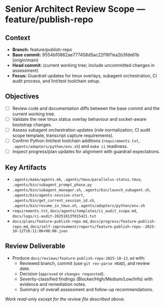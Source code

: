 # Senior Architect Review Scope — feature/publish-repo

## Context
- **Branch:** feature/publish-repo
- **Base commit:** 9554bf0862ae777458d5ac22f16f1ea2b3fde61b (origin/main)
- **Head commit:** (current working tree; include uncommitted changes in assessment)
- **Focus:** Guardrail updates for tmux overlays, subagent orchestration, CI audit process, and lint/test toolchain setup.

## Objectives
- [ ] Review code and documentation diffs between the base commit and the current working tree.
- [ ] Validate the new tmux status overlay behaviour and socket-aware bootstrap changes.
- [ ] Assess subagent orchestration updates (role normalization, CI audit scope template, transcript capture requirements).
- [ ] Confirm Python lint/test toolchain additions (`requirements.txt`, `.agents/adapters/python/env.sh`) and `make ci` readiness.
- [ ] Inspect progress/plan updates for alignment with guardrail expectations.

## Key Artifacts
- `.agents/make/agents.mk`, `.agents/tmux/parallelus-status.tmux`, `.agents/bin/subagent_prompt_phase.py`
- `.agents/bin/subagent_manager.sh`, `.agents/bin/launch_subagent.sh`, `.agents/bin/agents-session-start`, `.agents/bin/get_current_session_id.sh`, `.agents/bin/resume_in_tmux.sh`, `.agents/adapters/python/env.sh`
- `requirements.txt`, `docs/agents/templates/ci_audit_scope.md`, `docs/logs/ci-audit-20251013T015421.txt`
- `docs/plans/feature-publish-repo.md`, `docs/progress/feature-publish-repo.md`, `docs/self-improvement/reports/feature-publish-repo--2025-10-12T16:11:06+00:00.json`

## Review Deliverable
- Produce `docs/reviews/feature-publish-repo-2025-10-13.md` with:
  - Reviewed branch, commit (use `git rev-parse HEAD`), and review date.
  - Decision (`approved` or `changes requested`).
  - Severity-classified findings (Blocker/High/Medium/Low/Info) with evidence and remediation notes.
  - Summary of overall assessment and follow-up recommendations.

_Work read-only except for the review file described above._
